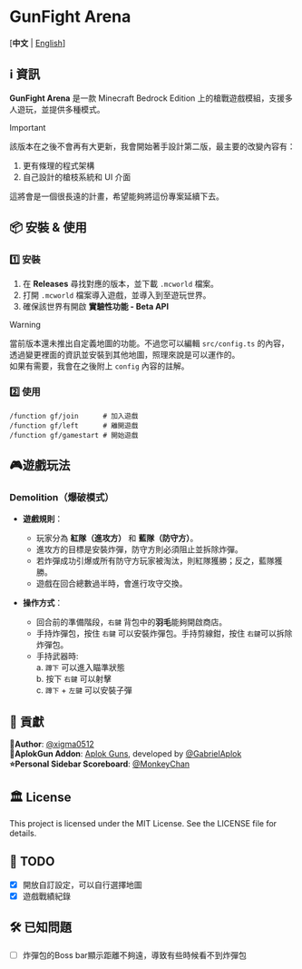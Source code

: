 # GunFight Arena

[**中文** | [English](README_en.md)]

## ℹ️ 資訊

**GunFight Arena** 是一款 Minecraft Bedrock Edition 上的槍戰遊戲模組，支援多人遊玩，並提供多種模式。

> [!IMPORTANT]
> 該版本在之後不會再有大更新，我會開始著手設計第二版，最主要的改變內容有：
> 
> 1. 更有條理的程式架構
> 2. 自己設計的槍枝系統和 UI 介面
>
> 這將會是一個很長遠的計畫，希望能夠將這份專案延續下去。

## 📦 安裝 & 使用

### 1️⃣ 安裝

1. 在 **Releases** 尋找對應的版本，並下載 `.mcworld` 檔案。
2. 打開 `.mcworld` 檔案導入遊戲，並導入到至遊玩世界。
3. 確保該世界有開啟 **實驗性功能 - Beta API**

> [!WARNING]
> 當前版本還未推出自定義地圖的功能。不過您可以編輯 `src/config.ts` 的內容，透過變更裡面的資訊並安裝到其他地圖，照理來說是可以運作的。\
> 如果有需要，我會在之後附上 `config` 內容的註解。 

### 2️⃣ 使用

```
/function gf/join      # 加入遊戲
/function gf/left      # 離開遊戲
/function gf/gamestart # 開始遊戲
```

## 🎮遊戲玩法

### **Demolition（爆破模式）**

- **遊戲規則**：
    - 玩家分為 **紅隊（進攻方）** 和 **藍隊（防守方）**。
    - 進攻方的目標是安裝炸彈，防守方則必須阻止並拆除炸彈。
    - 若炸彈成功引爆或所有防守方玩家被淘汰，則紅隊獲勝；反之，藍隊獲勝。
    - 遊戲在回合總數過半時，會進行攻守交換。

- **操作方式**：
    - 回合前的準備階段，`右鍵` 背包中的**羽毛**能夠開啟商店。
    - 手持炸彈包，按住 `右鍵` 可以安裝炸彈包。手持剪線鉗，按住 `右鍵`可以拆除炸彈包。
    - 手持武器時: \
        a. `蹲下` 可以進入瞄準狀態\
        b. 按下 `右鍵` 可以射擊\
        c. `蹲下` + `左鍵` 可以安裝子彈

## 📜 貢獻

**👤Author**: [@xigma0512](https://github.com/xigma0512) \
**🎨AplokGun Addon**: [Aplok Guns](https://mcpedl.com/aplok-guns/), developed by [@GabrielAplok](https://github.com/gabriel-aplok/)\
**⭐Personal Sidebar Scoreboard**: [@MonkeyChan](https://www.youtube.com/@MonkeyChan118 )

## 🏛️ License
This project is licensed under the MIT License. See the LICENSE file for details.

## 📌 TODO
- [x] 開放自訂設定，可以自行選擇地圖
- [x] 遊戲戰績紀錄

## 🛠️ 已知問題
- [ ] 炸彈包的Boss bar顯示距離不夠遠，導致有些時候看不到炸彈包